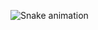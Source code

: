 ![Snake animation](https://github.com/Iam-yuri/Iam-yuri/blob/output/github-contribution-grid-snake.svg)

